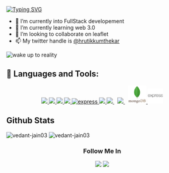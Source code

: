 
  [![Typing SVG](https://readme-typing-svg.herokuapp.com?color=0E9E3D&lines=Hey+I'am+hrutik+kumthekar)](https://git.io/typing-svg)




- 🔭 I’m currently into FullStack developement
- 🌱 I’m currently learning web 3.0
- 👯 I’m looking to collaborate on leaflet
- 📫 My twitter handle is <a href="https://twitter.com/HrutikKumthekar">@hrutikkumthekar</a>



<img src="https://i.pinimg.com/originals/b4/e3/71/b4e371619042d1e80918d09904e90f7d.gif" alt="wake up to reality">



## 🚀 Languages and Tools:

<p align="center"> 
    <a href="https://www.c++.com" target="_blank"> <img src="https://img.icons8.com/ios-filled/50/000000/c-plus-plus-logo.png"/> </a>
    <a href="https://www.python.org/" target="_blank"> <img src="https://img.icons8.com/color/48/000000/python--v1.png"/> </a>
    <a href="https://www.w3.org/html/" target="_blank"> <img src="https://img.icons8.com/color/48/000000/html-5.png"/> </a> 
    <a href="https://www.w3schools.com/css/" target="_blank"> <img src="https://img.icons8.com/color/48/000000/css3.png"/> </a> 
     <a href="https://reactjs.org" target="_blank"> <img src="https://www.vectorlogo.zone/logos/reactjs/reactjs-ar21.svg" alt="express" width="60" height="60"/> </a>
    <a href="https://getbootstrap.com" target="_blank"> <img src="https://img.icons8.com/color/48/000000/bootstrap.png"/> </a>  
    <a style="padding-right:8px;" href="https://nodejs.org" target="_blank"> <img src="https://img.icons8.com/color/48/000000/nodejs.png"/> </a> 
    <a style="padding-right:8px;" href="https://www.mysql.com/" target="_blank"> <img src="https://img.icons8.com/fluent/50/000000/mysql-logo.png"/> </a>
     <a href="https://www.mongodb.com/" target="_blank"> <img src="https://raw.githubusercontent.com/devicons/devicon/master/icons/mongodb/mongodb-original-wordmark.svg" alt="mongodb" width="48" height="48"/> </a>  
  <a href="https://expressjs.com" target="_blank"> <img src="https://raw.githubusercontent.com/devicons/devicon/master/icons/express/express-original-wordmark.svg" alt="express" width="40" height="40"/></a>
    
</p>

## Github Stats
<img src="https://github-readme-stats.vercel.app/api/top-langs?username=hrutik7&show_icons=true&locale=en&layout=compact" alt="vedant-jain03" >
<img src="https://github-readme-stats.vercel.app/api?username=hrutik7&show_icons=true&locale=en" alt="vedant-jain03" >


<h3 align="center">Follow Me In</h3>
<div align="center">
  
[<img src="https://img.shields.io/badge/linkedin-%230077B5.svg?&style=for-the-badge&logo=linkedin&logoColor=white">](https://www.linkedin.com/in/hrutik-kumthekar-b997bb228/)
[<img src="https://img.shields.io/badge/twitter-%230077B5.svg?&style=for-the-badge&logo=twitter&logoColor=white">](https://twitter.com/HrutikKumthekar)

</div>


<!-- <h3 align="center">Visitor Count</h3>
<a align="center" href="https://profile-counter.glitch.me/{hrutik7}/count.svg">
  
  ![VisitorCount](https://profile-counter.glitch.me/{hrutik7}/count.svg)  
  
</a> -->
